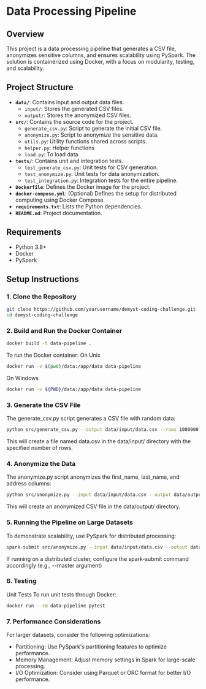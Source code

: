 # Data Processing Pipeline

## Overview

This project is a data processing pipeline that generates a CSV file, anonymizes sensitive columns, and ensures scalability using PySpark. The solution is containerized using Docker, with a focus on modularity, testing, and scalability.

## Project Structure

- **`data/`**: Contains input and output data files.
  - `input/`: Stores the generated CSV files.
  - `output/`: Stores the anonymized CSV files.
- **`src/`**: Contains the source code for the project.
  - `generate_csv.py`: Script to generate the initial CSV file.
  - `anonymize.py`: Script to anonymize the sensitive data.
  - `utils.py`: Utility functions shared across scripts.
  - `helper.py`: Helper functions
  - `load.py`: To load data
- **`tests/`**: Contains unit and integration tests.
  - `test_generate_csv.py`: Unit tests for CSV generation.
  - `test_anonymize.py`: Unit tests for data anonymization.
  - `test_integration.py`: Integration tests for the entire pipeline.
- **`Dockerfile`**: Defines the Docker image for the project.
- **`docker-compose.yml`**: (Optional) Defines the setup for distributed computing using Docker Compose.
- **`requirements.txt`**: Lists the Python dependencies.
- **`README.md`**: Project documentation.

## Requirements

- Python 3.8+
- Docker
- PySpark

## Setup Instructions

### 1. Clone the Repository

```bash
git clone https://github.com/yourusername/demyst-coding-challenge.git
cd demyst-coding-challenge
```

### 2. Build and Run the Docker Container
```bash
docker build -t data-pipeline .
```

To run the Docker container:
On Unix
```bash
docker run -v $(pwd)/data:/app/data data-pipeline
```
On Windows
```bash
docker run -v ${PWD}/data:/app/data data-pipeline
```

### 3. Generate the CSV File
The generate_csv.py script generates a CSV file with random data:
```bash
python src/generate_csv.py --output data/input/data.csv --rows 1000000
```
This will create a file named data.csv in the data/input/ directory with the specified number of rows.

### 4. Anonymize the Data
The anonymize.py script anonymizes the first_name, last_name, and address columns:
```bash
python src/anonymize.py --input data/input/data.csv --output data/output/anonymized_data.csv
```
This will create an anonymized CSV file in the data/output/ directory.


### 5. Running the Pipeline on Large Datasets
To demonstrate scalability, use PySpark for distributed processing:
```bash
spark-submit src/anonymize.py --input data/input/data.csv --output data/output/anonymized_data.csv
```

If running on a distributed cluster, configure the spark-submit command accordingly (e.g., --master argument)

### 6. Testing
Unit Tests
To run unit tests through Docker:

```bash
docker run --rm data-pipeline pytest
```

### 7. Performance Considerations
For larger datasets, consider the following optimizations:

* Partitioning: Use PySpark's partitioning features to optimize performance.
* Memory Management: Adjust memory settings in Spark for large-scale processing.
* I/O Optimization: Consider using Parquet or ORC format for better I/O performance.